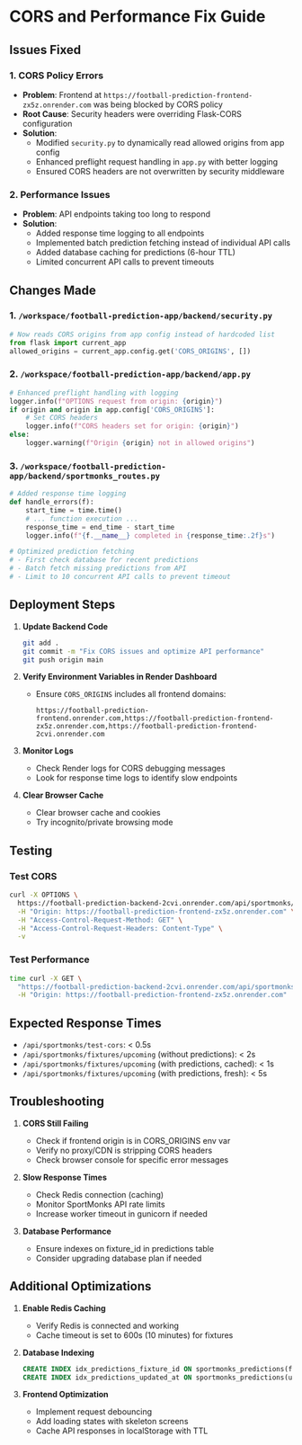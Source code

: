 # CORS and Performance Fix Guide

## Issues Fixed

### 1. CORS Policy Errors
- **Problem**: Frontend at `https://football-prediction-frontend-zx5z.onrender.com` was being blocked by CORS policy
- **Root Cause**: Security headers were overriding Flask-CORS configuration
- **Solution**: 
  - Modified `security.py` to dynamically read allowed origins from app config
  - Enhanced preflight request handling in `app.py` with better logging
  - Ensured CORS headers are not overwritten by security middleware

### 2. Performance Issues
- **Problem**: API endpoints taking too long to respond
- **Solution**:
  - Added response time logging to all endpoints
  - Implemented batch prediction fetching instead of individual API calls
  - Added database caching for predictions (6-hour TTL)
  - Limited concurrent API calls to prevent timeouts

## Changes Made

### 1. `/workspace/football-prediction-app/backend/security.py`
```python
# Now reads CORS origins from app config instead of hardcoded list
from flask import current_app
allowed_origins = current_app.config.get('CORS_ORIGINS', [])
```

### 2. `/workspace/football-prediction-app/backend/app.py`
```python
# Enhanced preflight handling with logging
logger.info(f"OPTIONS request from origin: {origin}")
if origin and origin in app.config['CORS_ORIGINS']:
    # Set CORS headers
    logger.info(f"CORS headers set for origin: {origin}")
else:
    logger.warning(f"Origin {origin} not in allowed origins")
```

### 3. `/workspace/football-prediction-app/backend/sportmonks_routes.py`
```python
# Added response time logging
def handle_errors(f):
    start_time = time.time()
    # ... function execution ...
    response_time = end_time - start_time
    logger.info(f"{f.__name__} completed in {response_time:.2f}s")

# Optimized prediction fetching
# - First check database for recent predictions
# - Batch fetch missing predictions from API
# - Limit to 10 concurrent API calls to prevent timeout
```

## Deployment Steps

1. **Update Backend Code**
   ```bash
   git add .
   git commit -m "Fix CORS issues and optimize API performance"
   git push origin main
   ```

2. **Verify Environment Variables in Render Dashboard**
   - Ensure `CORS_ORIGINS` includes all frontend domains:
     ```
     https://football-prediction-frontend.onrender.com,https://football-prediction-frontend-zx5z.onrender.com,https://football-prediction-frontend-2cvi.onrender.com
     ```

3. **Monitor Logs**
   - Check Render logs for CORS debugging messages
   - Look for response time logs to identify slow endpoints

4. **Clear Browser Cache**
   - Clear browser cache and cookies
   - Try incognito/private browsing mode

## Testing

### Test CORS
```bash
curl -X OPTIONS \
  https://football-prediction-backend-2cvi.onrender.com/api/sportmonks/fixtures/upcoming \
  -H "Origin: https://football-prediction-frontend-zx5z.onrender.com" \
  -H "Access-Control-Request-Method: GET" \
  -H "Access-Control-Request-Headers: Content-Type" \
  -v
```

### Test Performance
```bash
time curl -X GET \
  "https://football-prediction-backend-2cvi.onrender.com/api/sportmonks/fixtures/upcoming?days=7&predictions=true" \
  -H "Origin: https://football-prediction-frontend-zx5z.onrender.com"
```

## Expected Response Times

- `/api/sportmonks/test-cors`: < 0.5s
- `/api/sportmonks/fixtures/upcoming` (without predictions): < 2s
- `/api/sportmonks/fixtures/upcoming` (with predictions, cached): < 1s
- `/api/sportmonks/fixtures/upcoming` (with predictions, fresh): < 5s

## Troubleshooting

1. **CORS Still Failing**
   - Check if frontend origin is in CORS_ORIGINS env var
   - Verify no proxy/CDN is stripping CORS headers
   - Check browser console for specific error messages

2. **Slow Response Times**
   - Check Redis connection (caching)
   - Monitor SportMonks API rate limits
   - Increase worker timeout in gunicorn if needed

3. **Database Performance**
   - Ensure indexes on fixture_id in predictions table
   - Consider upgrading database plan if needed

## Additional Optimizations

1. **Enable Redis Caching**
   - Verify Redis is connected and working
   - Cache timeout is set to 600s (10 minutes) for fixtures

2. **Database Indexing**
   ```sql
   CREATE INDEX idx_predictions_fixture_id ON sportmonks_predictions(fixture_id);
   CREATE INDEX idx_predictions_updated_at ON sportmonks_predictions(updated_at);
   ```

3. **Frontend Optimization**
   - Implement request debouncing
   - Add loading states with skeleton screens
   - Cache API responses in localStorage with TTL